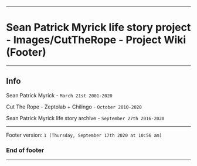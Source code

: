 
***

# Sean Patrick Myrick life story project - Images/CutTheRope - Project Wiki (Footer)

***

## Info

Sean Patrick Myrick - `March 21st 2001-2020`

Cut The Rope - Zeptolab + Chilingo - `October 2010-2020`

Sean Patrick Myrick life story archive - `September 27th 2016-2020`

***

Footer version: `1 (Thursday, September 17th 2020 at 10:56 am)`

### End of footer

***
